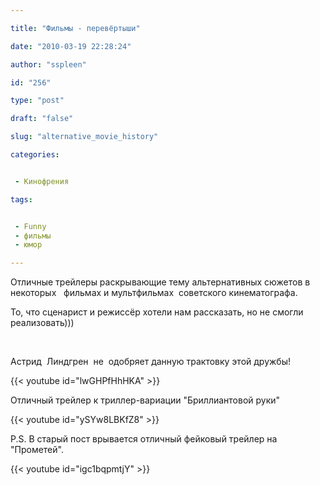 ```yaml
---

title: "Фильмы - перевёртыши"

date: "2010-03-19 22:28:24"

author: "sspleen"

id: "256"

type: "post"

draft: "false"

slug: "alternative_movie_history"

categories:


 - Кинофрения

tags:


 - Funny
 - фильмы
 - юмор

---
```

Отличные трейлеры раскрывающие тему альтернативных сюжетов в некоторых   фильмах и мультфильмах  советского кинематографа.  
  
То, что сценарист и режиссёр хотели нам рассказать, но не смогли реализовать)))  
  
   
  
Астрид  Линдгрен  не  одобряет данную трактовку этой дружбы!  
  
{{< youtube id="lwGHPfHhHKA" >}}  
  
Отличный трейлер к триллер-вариации "Бриллиантовой руки"  
  
{{< youtube id="ySYw8LBKfZ8" >}}  
  
P.S. В старый пост врывается отличный фейковый трейлер на "Прометей".  
  
{{< youtube id="igc1bqpmtjY" >}}